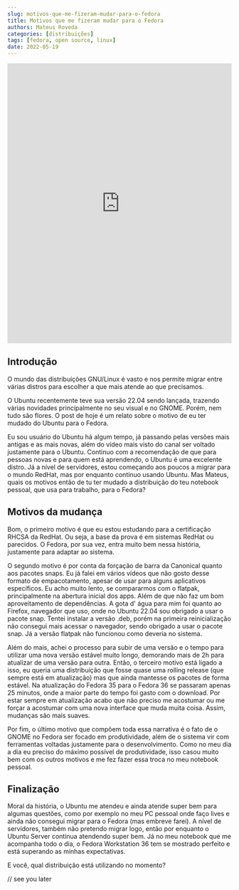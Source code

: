 ```yaml
---
slug: motivos-que-me-fizeram-mudar-para-o-fedora
title: Motivos que me fizeram mudar para o Fedora
authors: Mateus Roveda
categories: [distribuições]
tags: [fedora, open source, linux]
date: 2022-05-19
---
```


<iframe width="100%" height="630" src="https://www.youtube.com/embed/eHTq-2JABzo" title="YouTube video player" frameborder="0" allow="accelerometer; autoplay; clipboard-write; encrypted-media; gyroscope; picture-in-picture" allowfullscreen></iframe>

## Introdução
O mundo das distribuições GNU/Linux é vasto e nos permite migrar entre várias distros para escolher a que mais atende ao que precisamos.

O Ubuntu recentemente teve sua versão 22.04 sendo lançada, trazendo várias novidades principalmente no seu visual e no GNOME. Porém, nem tudo são flores. O post de hoje é um relato sobre o motivo de eu ter mudado do Ubuntu para o Fedora.

<!--truncate-->

Eu sou usuário do Ubuntu há algum tempo, já passando pelas versões mais antigas e as mais novas, além do vídeo mais visto do canal ser voltado justamente para o Ubuntu. Continuo com a recomendação de que para pessoas novas e para quem está aprendendo, o Ubuntu é uma excelente distro. Já a nível de servidores, estou começando aos poucos a migrar para o mundo RedHat, mas por enquanto continuo usando Ubuntu. Mas Mateus, quais os motivos então de tu ter mudado a distribuição do teu notebook pessoal, que usa para trabalho, para o Fedora?

## Motivos da mudança
Bom, o primeiro motivo é que eu estou estudando para a certificação RHCSA da RedHat. Ou seja, a base da prova é em sistemas RedHat ou parecidos. O Fedora, por sua vez, entra muito bem nessa história, justamente para adaptar ao sistema.

O segundo motivo é por conta da forçação de barra da Canonical quanto aos pacotes snaps. Eu já falei em vários vídeos que não gosto desse formato de empacotamento, apesar de usar para alguns aplicativos específicos. Eu acho muito lento, se compararmos com o flatpak, principalmente na abertura inicial dos apps. Além de que não faz um bom aproveitamento de dependências. A gota d' água para mim foi quanto ao Firefox, navegador que uso, onde no Ubuntu 22.04 sou obrigado a usar o pacote snap. Tentei instalar a versão .deb, porém na primeira reinicialização não consegui mais acessar o navegador, sendo obrigado a usar o pacote snap. Já a versão flatpak não funcionou como deveria no sistema.

Além do mais, achei o processo para subir de uma versão e o tempo para utilizar uma nova versão estável muito longo, demorando mais de 2h para atualizar de uma versão para outra. Então, o terceiro motivo está ligado a isso, eu queria uma distribuição que fosse quase uma rolling release (que sempre está em atualização) mas que ainda mantesse os pacotes de forma estável. Na atualização do Fedora 35 para o Fedora 36 se passaram apenas 25 minutos, onde a maior parte do tempo foi gasto com o download. Por estar sempre em atualização acabo que não preciso me acostumar ou me forçar a acostumar com uma nova interface que muda muita coisa. Assim, mudanças são mais suaves.

Por fim, o último motivo que compõem toda essa narrativa é o fato de o GNOME no Fedora ser focado em produtividade, além de o sistema vir com ferramentas voltadas justamente para o desenvolvimento. Como no meu dia a dia eu preciso do máximo possível de produtividade, isso casou muito bem com os outros motivos e me fez fazer essa troca no meu notebook pessoal.

## Finalização
Moral da história, o Ubuntu me atendeu e ainda atende super bem para algumas questões, como por exemplo no meu PC pessoal onde faço lives e ainda não consegui migrar para o Fedora (mas embreve farei). A nível de servidores, também não pretendo migrar logo, então por enquanto o Ubuntu Server continua atendendo super bem. Já no meu notebook que me acompanha todo o dia, o Fedora Workstation 36 tem se mostrado perfeito e está superando as minhas expectativas.

E você, qual distribuição está utilizando no momento?

// see you later